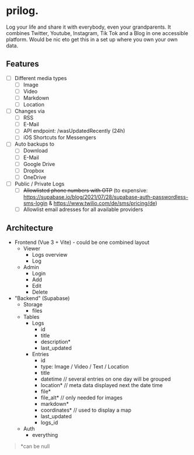 # prilog.

Log your life and share it with everybody, even your grandparents. It combines Twitter, Youtube, Instagram, Tik Tok and a Blog in one accessible platform. Would be nic eto get this in a set up where you own your own data.

## Features

- [ ] Different media types
    - [ ] Image
    - [ ] Video
    - [ ] Markdown
    - [ ] Location
- [ ] Changes via
    - [ ] RSS
    - [ ] E-Mail
    - [ ] API endpoint: /wasUpdatedRecently (24h)
    - [ ] iOS Shortcuts for Messengers
- [ ] Auto backups to
    - [ ] Download
    - [ ] E-Mail
    - [ ] Google Drive
    - [ ] Dropbox
    - [ ] OneDrive
- [ ] Public / Private Logs
    - [ ] ~~Allowlisted phone numbers with OTP~~ (to expensive: https://supabase.io/blog/2021/07/28/supabase-auth-passwordless-sms-login & https://www.twilio.com/de/sms/pricing/de)
    - [ ] Allowlist email adresses for all available providers

## Architecture

- Frontend (Vue 3 + Vite) - could be one combined layout
    - Viewer
        - Logs overview
        - Log
    - Admin
        - Login
        - Add
        - Edit
        - Delete
- "Backend" (Supabase)
    - Storage
      - files
    - Tables
        - Logs
            - id
            - title
            - description*
            - last_updated
        - Entries
            - id
            - type: Image / Video / Text / Location
            - title
            - datetime // several entries on one day will be grouped
            - location* // meta data displayed next the date time
            - file*
            - file_alt* // only needed for images
            - markdown*
            - coordinates* // used to display a map
            - last_updated
            - logs_id
    - Auth
        - everything
    
> *can be null
    
            
    
